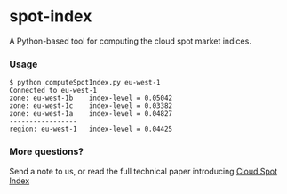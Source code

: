 # spot-index
A Python-based tool for computing the cloud spot market indices.

### Usage
```
$ python computeSpotIndex.py eu-west-1
Connected to eu-west-1
zone: eu-west-1b    index-level = 0.05042
zone: eu-west-1c    index-level = 0.03382
zone: eu-west-1a    index-level = 0.04827
-----------------
region: eu-west-1   index-level = 0.04425
```

### More questions?
Send a note to us, or read the full technical paper introducing [Cloud Spot Index](docs/IMC2017.pdf)
